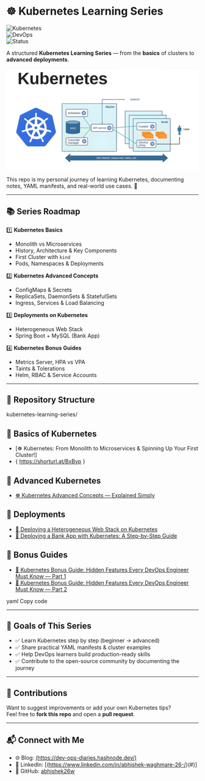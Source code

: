 # ☸️ Kubernetes Learning Series  

![Kubernetes](https://img.shields.io/badge/Kubernetes-CloudNative-blue?logo=kubernetes&logoColor=white)  
![DevOps](https://img.shields.io/badge/DevOps-Practices-orange?logo=linux&logoColor=white)  
![Status](https://img.shields.io/badge/Status-Active-success?style=flat)  

A structured **Kubernetes Learning Series** — from the **basics** of clusters to **advanced deployments**.  

![Kubernetes Banner](https://github.com/abhishek26w/Kubernetes/blob/main/Assets/Kubernetes%20banner.png.png)

This repo is my personal journey of learning Kubernetes, documenting notes, YAML manifests, and real-world use cases. 🚀  

---

## 📚 Series Roadmap  

1️⃣ **Kubernetes Basics**  
   - Monolith vs Microservices  
   - History, Architecture & Key Components  
   - First Cluster with `kind`  
   - Pods, Namespaces & Deployments  

2️⃣ **Kubernetes Advanced Concepts**  
   - ConfigMaps & Secrets  
   - ReplicaSets, DaemonSets & StatefulSets  
   - Ingress, Services & Load Balancing  

3️⃣ **Deployments on Kubernetes**  
   - Heterogeneous Web Stack  
   - Spring Boot + MySQL (Bank App)  

4️⃣ **Kubernetes Bonus Guides**  
   - Metrics Server, HPA vs VPA  
   - Taints & Tolerations  
   - Helm, RBAC & Service Accounts  

---

## 📂 Repository Structure  

kubernetes-learning-series/

## 📘 Basics of Kubernetes
- [☸️ Kubernetes: From Monolith to Microservices & Spinning Up Your First Cluster!]
- { https://shorturl.at/BxBvp }

## 📗 Advanced Kubernetes
- [☸️ Kubernetes Advanced Concepts — Explained Simply](https://your-blog-link.com)

## 📙 Deployments
- [🌟 Deploying a Heterogeneous Web Stack on Kubernetes](https://your-blog-link.com)
- [🏦 Deploying a Bank App with Kubernetes: A Step-by-Step Guide](https://your-blog-link.com)

## 📕 Bonus Guides
- [🚀 Kubernetes Bonus Guide: Hidden Features Every DevOps Engineer Must Know — Part 1](https://your-blog-link.com)
- [🚀 Kubernetes Bonus Guide: Hidden Features Every DevOps Engineer Must Know — Part 2](https://your-blog-link.com)



yaml
Copy code

---

## 🎯 Goals of This Series  

- ✅ Learn Kubernetes step by step (beginner → advanced)  
- ✅ Share practical YAML manifests & cluster examples  
- ✅ Help DevOps learners build production-ready skills  
- ✅ Contribute to the open-source community by documenting the journey  

---

## 🤝 Contributions  

Want to suggest improvements or add your own Kubernetes tips?  
Feel free to **fork this repo** and open a **pull request**.  

---

## 📬 Connect with Me  

- 🌐 Blog: [(https://dev-ops-diaries.hashnode.dev/)](#)  
- 💼 LinkedIn: [(https://www.linkedin.com/in/abhishek-waghmare-26-/)(#)]
- 🐙 GitHub: [abhishek26w](#)  
